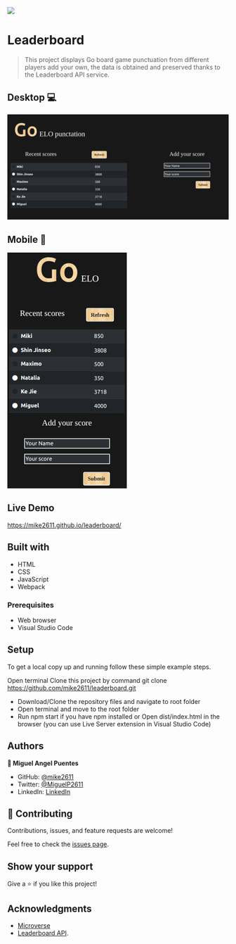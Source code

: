 ![](https://img.shields.io/badge/Microverse-blueviolet)

# Leaderboard

> This project displays Go board game punctuation from different players add your own, the data is obtained and preserved thanks to the Leaderboard API service. 

## Desktop 💻
![screenshot](src/images/desktopImage.png)

## Mobile 📱
![screenshot](src/images/mobileImage.png)

## Live Demo
https://mike2611.github.io/leaderboard/

## Built with

- HTML
- CSS
- JavaScript
- Webpack

### Prerequisites

- Web browser
- Visual Studio Code

## Setup

To get a local copy up and running follow these simple example steps.

Open terminal
Clone this project by command git clone https://github.com/mike2611/leaderboard.git

- Download/Clone the repository files and navigate to root folder 
- Open terminal and move to the root folder
- Run npm start if you have npm installed or Open dist/index.html in the browser (you can use Live Server extension in Visual Studio Code)

## Authors

**👤 Miguel Angel Puentes**

- GitHub: [@mike2611](https://github.com/mike2611)
- Twitter: [@MiguelP2611](https://twitter.com/MiguelP2611)
- LinkedIn: [LinkedIn](https://linkedin.com/in/miguel-puentes-mata-90a562139/)


## 🤝 Contributing

Contributions, issues, and feature requests are welcome!

Feel free to check the [issues page](../../issues/).

## Show your support

Give a ⭐️ if you like this project!

## Acknowledgments

- [Microverse](https://www.microverse.org/)
- [Leaderboard API](https://www.notion.so/microverse/Leaderboard-API-service-24c0c3c116974ac49488d4eb0267ade3).


